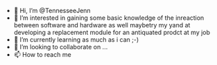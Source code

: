 - 👋 Hi, I’m @TennesseeJenn
- 👀 I’m interested in gaining some basic knowledge of the inreaction between software and hardware as well maybetry my yand at developing a replacement module for an antiquated prodct at my job  
- 🌱 I’m currently learning as much as i can  ;-)
- 💞️ I’m looking to collaborate on ...
- 📫 How to reach me  

<!---
TennesseeJenn/TennesseeJenn is a ✨ special ✨ repository because its `README.md` (this file) appears on your GitHub profile.
You can click the Preview link to take a look at your changes.
--->
